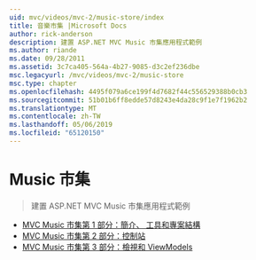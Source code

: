 ```yaml
---
uid: mvc/videos/mvc-2/music-store/index
title: 音樂市集 |Microsoft Docs
author: rick-anderson
description: 建置 ASP.NET MVC Music 市集應用程式範例
ms.author: riande
ms.date: 09/28/2011
ms.assetid: 3c7ca405-564a-4b27-9085-d3c2ef236dbe
msc.legacyurl: /mvc/videos/mvc-2/music-store
msc.type: chapter
ms.openlocfilehash: 4495f079a6ce199f4d7682f44c556529388b0cb3
ms.sourcegitcommit: 51b01b6ff8edde57d8243e4da28c9f1e7f1962b2
ms.translationtype: MT
ms.contentlocale: zh-TW
ms.lasthandoff: 05/06/2019
ms.locfileid: "65120150"
---
```

# <a name="music-store"></a>Music 市集

> 建置 ASP.NET MVC Music 市集應用程式範例

- [MVC Music 市集第 1 部分：簡介、 工具和專案結構](mvc-music-store-part-1-intro-tools-and-project-structure.md)
- [MVC Music 市集第 2 部分：控制站](mvc-music-store-part-2-controllers.md)
- [MVC Music 市集第 3 部分：檢視和 ViewModels](mvc-music-store-part-3-views-and-viewmodels.md)
